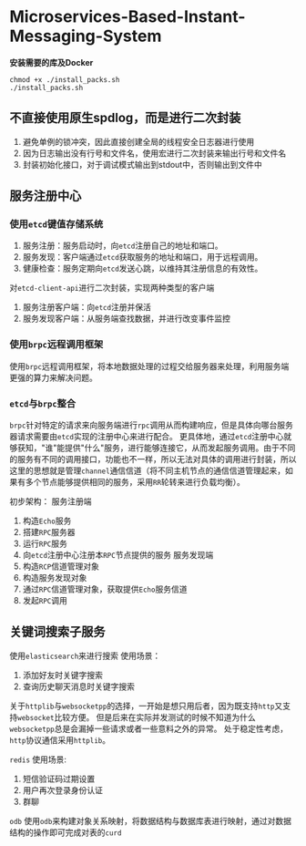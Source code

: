 # Microservices-Based-Instant-Messaging-System


**安装需要的库及Docker**

```
chmod +x ./install_packs.sh
./install_packs.sh
```

## 不直接使用原生spdlog，而是进行二次封装
1. 避免单例的锁冲突，因此直接创建全局的线程安全日志器进行使用
2. 因为日志输出没有行号和文件名，使用宏进行二次封装来输出行号和文件名
3. 封装初始化接口，对于调试模式输出到stdout中，否则输出到文件中


## 服务注册中心

### 使用`etcd`键值存储系统
1. 服务注册：服务启动时，向`etcd`注册自己的地址和端口。
2. 服务发现：客户端通过`etcd`获取服务的地址和端口，用于远程调用。
3. 健康检查：服务定期向`etcd`发送心跳，以维持其注册信息的有效性。

对`etcd-client-api`进行二次封装，实现两种类型的客户端
1. 服务注册客户端：向`etcd`注册并保活
2. 服务发现客户端：从服务端查找数据，并进行改变事件监控


### 使用`brpc`远程调用框架
使用`brpc`远程调用框架，将本地数据处理的过程交给服务器来处理，利用服务端更强的算力来解决问题。

### `etcd`与`brpc`整合
`brpc`针对特定的请求来向服务端进行`rpc`调用从而构建响应，但是具体向哪台服务器请求需要由`etcd`实现的注册中心来进行配合。
更具体地，通过`etcd`注册中心就够获知，"谁"能提供"什么"服务，进行能够连接它，从而发起服务调用。由于不同的服务有不同的调用接口，功能也不一样，所以无法对具体的调用进行封装，所以这里的思想就是管理`channel`通信信道（将不同主机节点的通信信道管理起来，如果有多个节点能够提供相同的服务，采用`RR`轮转来进行负载均衡）。

初步架构：
服务注册端
1. 构造`Echo`服务
2. 搭建`RPC`服务器
3. 运行`RPC`服务
4. 向`etcd`注册中心注册本`RPC`节点提供的服务
服务发现端
1. 构造`RCP`信道管理对象
2. 构造服务发现对象
3. 通过`RPC`信道管理对象，获取提供`Echo`服务信道
4. 发起`RPC`调用

## 关键词搜索子服务
使用`elasticsearch`来进行搜索
使用场景：
1. 添加好友时关键字搜索
2. 查询历史聊天消息时关键字搜索


关于`httplib`与`websocketpp`的选择，一开始是想只用后者，因为既支持`http`又支持`websocket`比较方便。
但是后来在实际并发测试的时候不知道为什么`websocketpp`总是会漏掉一些请求或者一些意料之外的异常。
处于稳定性考虑，`http`协议通信采用`httplib`。

`redis`
使用场景:
1. 短信验证码过期设置
2. 用户再次登录身份认证
3. 群聊

`odb`
使用`odb`来构建对象关系映射，将数据结构与数据库表进行映射，通过对数据结构的操作即可完成对表的`curd`
